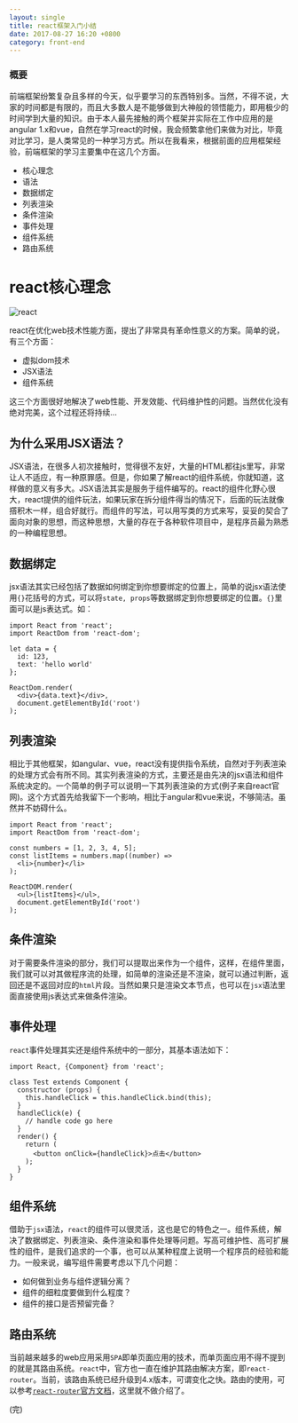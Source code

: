 ```yaml
---
layout: single
title: react框架入门小结
date: 2017-08-27 16:20 +0800
category: front-end
---
```

### 概要
前端框架纷繁复杂且多样的今天，似乎要学习的东西特别多。当然，不得不说，大家的时间都是有限的，而且大多数人是不能够做到大神般的领悟能力，即用极少的时间学到大量的知识。由于本人最先接触的两个框架并实际在工作中应用的是angular 1.x和vue，自然在学习react的时候，我会频繁拿他们来做为对比，毕竟对比学习，是人类常见的一种学习方式。所以在我看来，根据前面的应用框架经验，前端框架的学习主要集中在这几个方面。
* 核心理念
* 语法
* 数据绑定
* 列表渲染
* 条件渲染
* 事件处理
* 组件系统
* 路由系统

# react核心理念
![react](https://timgsa.baidu.com/timg?image&quality=80&size=b9999_10000&sec=1503855069490&di=3d14d9d197e81731150b0f2e726e6e87&imgtype=jpg&src=http%3A%2F%2Fimg0.imgtn.bdimg.com%2Fit%2Fu%3D3843805054%2C4208752828%26fm%3D214%26gp%3D0.jpg)

react在优化web技术性能方面，提出了非常具有革命性意义的方案。简单的说，有三个方面：

* 虚拟dom技术
* JSX语法
* 组件系统

这三个方面很好地解决了web性能、开发效能、代码维护性的问题。当然优化没有绝对完美，这个过程还将持续...

## 为什么采用JSX语法？
JSX语法，在很多人初次接触时，觉得很不友好，大量的HTML都往js里写，非常让人不适应，有一种原罪感。但是，你如果了解react的组件系统，你就知道，这样做的意义有多大。JSX语法其实是服务于组件编写的。react的组件化野心很大，react提供的组件玩法，如果玩家在拆分组件得当的情况下，后面的玩法就像撘积木一样，组合好就行。而组件的写法，可以用写类的方式来写，妥妥的契合了面向对象的思想，而这种思想，大量的存在于各种软件项目中，是程序员最为熟悉的一种编程思想。

## 数据绑定
jsx语法其实已经包括了数据如何绑定到你想要绑定的位置上，简单的说jsx语法使用`{}`花括号的方式，可以将`state, props`等数据绑定到你想要绑定的位置。`{}`里面可以是js表达式。如：

```
import React from 'react';
import ReactDom from 'react-dom';

let data = {
  id: 123,
  text: 'hello world'
};

ReactDom.render(
  <div>{data.text}</div>,
  document.getElementById('root')
);
```

## 列表渲染
相比于其他框架，如angular、vue，react没有提供指令系统，自然对于列表渲染的处理方式会有所不同。其实列表渲染的方式，主要还是由先决的jsx语法和组件系统决定的。一个简单的例子可以说明一下其列表渲染的方式(例子来自react官网)。这个方式首先给我留下一个影响，相比于angular和vue来说，不够简洁。虽然并不妨碍什么。

```
import React from 'react';
import ReactDom from 'react-dom';

const numbers = [1, 2, 3, 4, 5];
const listItems = numbers.map((number) =>
  <li>{number}</li>
);

ReactDOM.render(
  <ul>{listItems}</ul>,
  document.getElementById('root')
);

```

## 条件渲染
对于需要条件渲染的部分，我们可以提取出来作为一个组件，这样，在组件里面，我们就可以对其做程序流的处理，如简单的渲染还是不渲染，就可以通过判断，返回还是不返回对应的`html`片段。当然如果只是渲染文本节点，也可以在`jsx`语法里面直接使用js表达式来做条件渲染。

## 事件处理
`react`事件处理其实还是组件系统中的一部分，其基本语法如下：

```
import React, {Component} from 'react';

class Test extends Component {
  constructor (props) {
    this.handleClick = this.handleClick.bind(this);
  }
  handleClick(e) {
    // handle code go here
  }
  render() {
    return (
      <button onClick={handleClick}>点击</button>
    );
  }
}

```

## 组件系统
借助于`jsx`语法，`react`的组件可以很灵活，这也是它的特色之一。组件系统，解决了数据绑定、列表渲染、条件渲染和事件处理等问题。写高可维护性、高可扩展性的组件，是我们追求的一个事，也可以从某种程度上说明一个程序员的经验和能力。一般来说，编写组件需要考虑以下几个问题：

* 如何做到业务与组件逻辑分离？
* 组件的细粒度要做到什么程度？
* 组件的接口是否预留完备？

## 路由系统
当前越来越多的web应用采用`SPA`即单页面应用的技术，而单页面应用不得不提到的就是其路由系统。`react`中，官方也一直在维护其路由解决方案，即`react-router`。当前，该路由系统已经升级到4.x版本，可谓变化之快。路由的使用，可以参考[`react-router`官方文档](https://reacttraining.com/react-router/)，这里就不做介绍了。

(完)